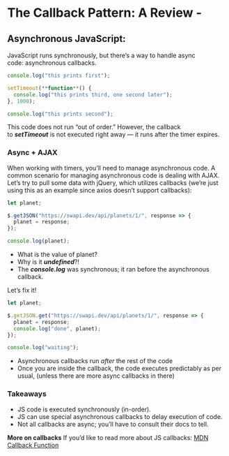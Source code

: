 # The Callback Pattern: A Review -

## Asynchronous JavaScript: 
JavaScript runs synchronously, but there’s a way to handle async code: asynchronous callbacks.

```js
console.log("this prints first");

setTimeout(**function**() {
  console.log("this prints third, one second later");
}, 1000);

console.log("this prints second");
```

This code does not run “out of order.” However, the callback to ***setTimeout*** is not executed right away — it runs after the timer expires.

### Async + AJAX
When working with timers, you’ll need to manage asynchronous code.
A common scenario for managing asynchronous code is dealing with AJAX.
Let’s try to pull some data with jQuery, which utilizes callbacks (we’re just using this as an example since axios doesn’t support callbacks):

```js
let planet;

$.getJSON("https://swapi.dev/api/planets/1/", response => {
  planet = response;
});

console.log(planet);
```
- What is the value of planet?
- Why is it ***undefined***?!
- The ***console.log*** was synchronous; it ran before the asynchronous callback.

Let’s fix it!

```js
let planet;

$.getJSON.get("https://swapi.dev/api/planets/1/", response => {
  planet = response;
  console.log("done", planet);
});

console.log("waiting");
```
- Asynchronous callbacks run *after* the rest of the code
- Once you are inside the callback, the code executes predictably as per usual, (unless there are more async callbacks in there)

### Takeaways
- JS code is executed synchronously (in-order).
- JS can use special asynchronous callbacks to delay execution of code.
- Not all callbacks are async; you’ll have to consult their docs to tell.

**More on callbacks**
If you’d like to read more about JS callbacks: [MDN Callback Function](https://developer.mozilla.org/en-US/docs/Glossary/Callback_function)
